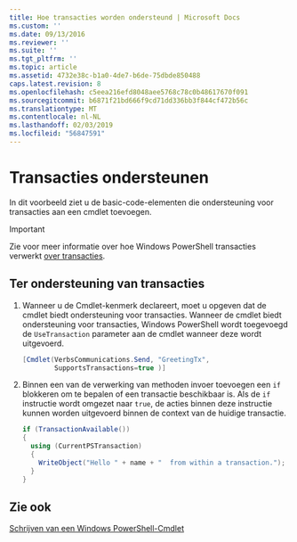 ```yaml
---
title: Hoe transacties worden ondersteund | Microsoft Docs
ms.custom: ''
ms.date: 09/13/2016
ms.reviewer: ''
ms.suite: ''
ms.tgt_pltfrm: ''
ms.topic: article
ms.assetid: 4732e38c-b1a0-4de7-b6de-75dbde850488
caps.latest.revision: 8
ms.openlocfilehash: c5eea216efd8048aee5768c78c0b48617670f091
ms.sourcegitcommit: b6871f21bd666f9cd71dd336bb3f844cf472b56c
ms.translationtype: MT
ms.contentlocale: nl-NL
ms.lasthandoff: 02/03/2019
ms.locfileid: "56847591"
---
```

# <a name="how-to-support-transactions"></a>Transacties ondersteunen

In dit voorbeeld ziet u de basic-code-elementen die ondersteuning voor transacties aan een cmdlet toevoegen.

> [!IMPORTANT]
> Zie voor meer informatie over hoe Windows PowerShell transacties verwerkt [over transacties][about_Transactions].

## <a name="to-support-transactions"></a>Ter ondersteuning van transacties

1. Wanneer u de Cmdlet-kenmerk declareert, moet u opgeven dat de cmdlet biedt ondersteuning voor transacties.
   Wanneer de cmdlet biedt ondersteuning voor transacties, Windows PowerShell wordt toegevoegd de `UseTransaction` parameter aan de cmdlet wanneer deze wordt uitgevoerd.

    ```csharp
    [Cmdlet(VerbsCommunications.Send, "GreetingTx",
            SupportsTransactions=true )]
    ```

2. Binnen een van de verwerking van methoden invoer toevoegen een `if` blokkeren om te bepalen of een transactie beschikbaar is.
   Als de `if` instructie wordt omgezet naar `true`, de acties binnen deze instructie kunnen worden uitgevoerd binnen de context van de huidige transactie.

    ```csharp
    if (TransactionAvailable())
    {
      using (CurrentPSTransaction)
      {
        WriteObject("Hello " + name + "  from within a transaction.");
      }
    }
    ```

## <a name="see-also"></a>Zie ook

[Schrijven van een Windows PowerShell-Cmdlet](./writing-a-windows-powershell-cmdlet.md)

<!-- External URLs -->

[about_Transactions]: /powershell/module/Microsoft.PowerShell.Core/About/about_Transactions
